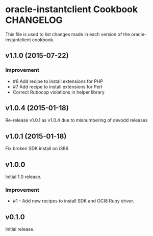 oracle-instantclient Cookbook CHANGELOG
======================
This file is used to list changes made in each version of the oracle-instantclient cookbook.

v1.1.0 (2015-07-22)
-------------------

### Improvement

- #6 Add recipe to install extensions for PHP
- #7 Add recipe to install extensions for Perl
- Correct Rubocop violations in helper library

v1.0.4 (2015-01-18)
-------------------

Re-release v1.0.1 as v1.0.4 due to misnumbering of devodd releases


v1.0.1 (2015-01-18)
-------------------

Fix broken SDK install on i386

v1.0.0
-------------------
Initial 1.0 release.

### Improvement
- #1 - Add new recipes to install SDK and OCI8 Ruby driver.

v0.1.0
-------------------
Initial release.
